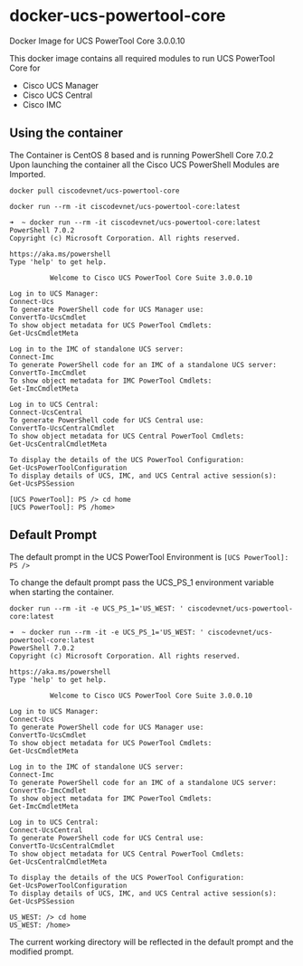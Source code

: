 # docker-ucs-powertool-core
Docker Image for UCS PowerTool Core 3.0.0.10

This docker image contains all required modules to run UCS PowerTool Core for

- Cisco UCS Manager
- Cisco UCS Central
- Cisco IMC

## Using the container

The Container is CentOS 8 based and is running PowerShell Core 7.0.2  Upon launching the container all the Cisco UCS PowerShell Modules are Imported.

`docker pull ciscodevnet/ucs-powertool-core`

`docker run --rm -it ciscodevnet/ucs-powertool-core:latest`

```
➜  ~ docker run --rm -it ciscodevnet/ucs-powertool-core:latest 
PowerShell 7.0.2
Copyright (c) Microsoft Corporation. All rights reserved.

https://aka.ms/powershell
Type 'help' to get help.

          Welcome to Cisco UCS PowerTool Core Suite 3.0.0.10

Log in to UCS Manager:                                                  Connect-Ucs
To generate PowerShell code for UCS Manager use:                        ConvertTo-UcsCmdlet
To show object metadata for UCS PowerTool Cmdlets:                      Get-UcsCmdletMeta

Log in to the IMC of standalone UCS server:                             Connect-Imc
To generate PowerShell code for an IMC of a standalone UCS server:      ConvertTo-ImcCmdlet
To show object metadata for IMC PowerTool Cmdlets:                      Get-ImcCmdletMeta

Log in to UCS Central:                                                  Connect-UcsCentral
To generate PowerShell code for UCS Central use:                        ConvertTo-UcsCentralCmdlet
To show object metadata for UCS Central PowerTool Cmdlets:              Get-UcsCentralCmdletMeta

To display the details of the UCS PowerTool Configuration:              Get-UcsPowerToolConfiguration
To display details of UCS, IMC, and UCS Central active session(s):      Get-UcsPSSession

[UCS PowerTool]: PS /> cd home
[UCS PowerTool]: PS /home>
```

## Default Prompt

The default prompt in the UCS PowerTool Environment is `[UCS PowerTool]: PS /> `

To change the default prompt pass the UCS_PS_1 environment variable when starting the container.

`docker run --rm -it -e UCS_PS_1='US_WEST: ' ciscodevnet/ucs-powertool-core:latest`

```
➜  ~ docker run --rm -it -e UCS_PS_1='US_WEST: ' ciscodevnet/ucs-powertool-core:latest
PowerShell 7.0.2
Copyright (c) Microsoft Corporation. All rights reserved.

https://aka.ms/powershell
Type 'help' to get help.

          Welcome to Cisco UCS PowerTool Core Suite 3.0.0.10

Log in to UCS Manager:                                                  Connect-Ucs
To generate PowerShell code for UCS Manager use:                        ConvertTo-UcsCmdlet
To show object metadata for UCS PowerTool Cmdlets:                      Get-UcsCmdletMeta

Log in to the IMC of standalone UCS server:                             Connect-Imc
To generate PowerShell code for an IMC of a standalone UCS server:      ConvertTo-ImcCmdlet
To show object metadata for IMC PowerTool Cmdlets:                      Get-ImcCmdletMeta

Log in to UCS Central:                                                  Connect-UcsCentral
To generate PowerShell code for UCS Central use:                        ConvertTo-UcsCentralCmdlet
To show object metadata for UCS Central PowerTool Cmdlets:              Get-UcsCentralCmdletMeta

To display the details of the UCS PowerTool Configuration:              Get-UcsPowerToolConfiguration
To display details of UCS, IMC, and UCS Central active session(s):      Get-UcsPSSession

US_WEST: /> cd home 
US_WEST: /home>
```

The current working directory will be reflected in the default prompt and the modified prompt.